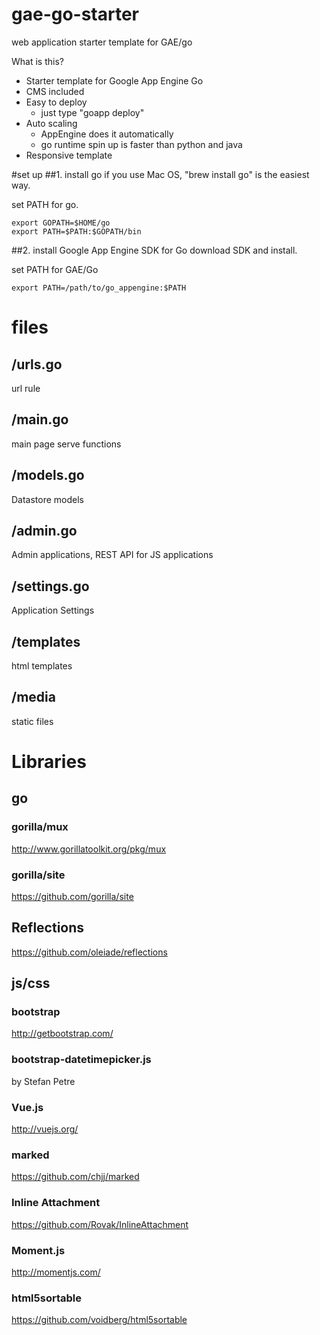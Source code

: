gae-go-starter
==============

web application starter template for GAE/go

What is this?

- Starter template for Google App Engine Go
- CMS included 
- Easy to deploy
    - just type "goapp deploy"
- Auto scaling
    - AppEngine does it automatically
    - go runtime spin up is faster than python and java
- Responsive template

#set up
##1. install go
if you use Mac OS, "brew install go" is the easiest way.

set PATH for go.
```
export GOPATH=$HOME/go
export PATH=$PATH:$GOPATH/bin
```

##2. install Google App Engine SDK for Go
download SDK and install.

set PATH for GAE/Go
```
export PATH=/path/to/go_appengine:$PATH
```

# files
## /urls.go
url rule

## /main.go
main page serve functions

## /models.go
Datastore models

## /admin.go
Admin applications, REST API for JS applications

## /settings.go
Application Settings

## /templates
html templates

## /media
static files

# Libraries
## go
### gorilla/mux
http://www.gorillatoolkit.org/pkg/mux

### gorilla/site
https://github.com/gorilla/site

## Reflections
https://github.com/oleiade/reflections

## js/css
### bootstrap
http://getbootstrap.com/

### bootstrap-datetimepicker.js
by Stefan Petre

### Vue.js
http://vuejs.org/

### marked
https://github.com/chjj/marked

### Inline Attachment
https://github.com/Rovak/InlineAttachment

### Moment.js
http://momentjs.com/

### html5sortable
https://github.com/voidberg/html5sortable
